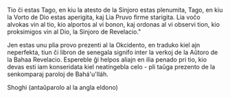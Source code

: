 Tio ĉi estas Tago, en kiu la atesto de la Sinjoro estas plenumita, Tago, en kiu la Vorto de Dio estas aperigita, kaj Lia Pruvo firme starigita. Lia voĉo alvokas vin al tio, kio alportos al vi bonon, kaj ordonas al vi observi tion, kio proksimigos vin al Dio, la Sinjoro de Revelacio."

Jen estas unu plia provo prezenti al la Okcidento, en traduko kiel ajn neperfekta, tiun ĉi libron de senegala signifo inter la verkoj de la Aŭtoro de la Bahaa Revelacio. Espereble ĝi helpos aliajn en ilia penado pri tio, kio devas esti iam konseridata kiel neatingebla celo - pli taŭga prezento de la senkomparaj paroloj de Bahá'u'lláh.

Shoghi
(antaŭparolo al la angla eldono)
